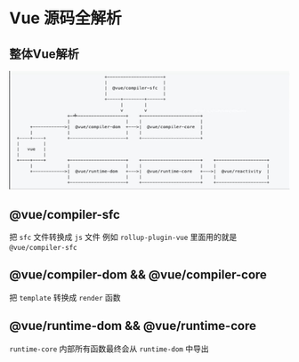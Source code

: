 # Vue 源码全解析


## 整体Vue解析

<img src="../images/vue.jpg" />

## @vue/compiler-sfc

把 `sfc` 文件转换成 `js` 文件 例如 `rollup-plugin-vue` 里面用的就是 `@vue/compiler-sfc` 


## @vue/compiler-dom && @vue/compiler-core

把 `template` 转换成 `render` 函数


## @vue/runtime-dom && @vue/runtime-core

`runtime-core` 内部所有函数最终会从 `runtime-dom` 中导出
